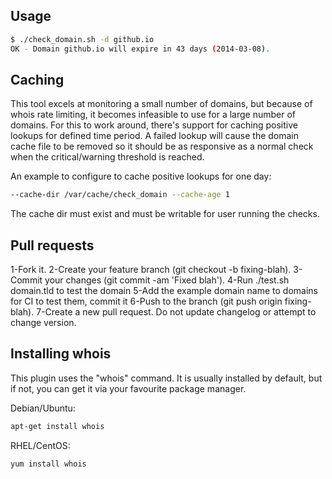 ## Usage
```sh
$ ./check_domain.sh -d github.io
OK - Domain github.io will expire in 43 days (2014-03-08).
```
## Caching
This tool excels at monitoring a small number of domains, but because of whois rate limiting, it becomes infeasible to use for a large number of domains. For this to work around, there's support for caching positive lookups for defined time period. A failed lookup will cause the domain cache file to be removed so it should be as responsive as a normal check when the critical/warning threshold is reached.

An example to configure to cache positive lookups for one day:
```sh
--cache-dir /var/cache/check_domain --cache-age 1
```
The cache dir must exist and must be writable for user running the checks.

## Pull requests
1-Fork it.
2-Create your feature branch (git checkout -b fixing-blah).
3-Commit your changes (git commit -am 'Fixed blah').
4-Run ./test.sh domain.tld to test the domain
5-Add the example domain name to domains for CI to test them, commit it
6-Push to the branch (git push origin fixing-blah).
7-Create a new pull request.
Do not update changelog or attempt to change version.

## Installing whois
This plugin uses the "whois" command. It is usually installed by default, but if not, you can get it via your favourite package manager.

Debian/Ubuntu:
```sh
apt-get install whois
```
RHEL/CentOS:
```sh
yum install whois
```

